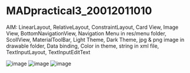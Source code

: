 # MADpractical3_20012011010

AIM: LinearLayout, RelativeLayout, ConstraintLayout, Card View, Image View, BottomNavigationView, Navigation Menu in res/menu folder, ScollView, MaterialToolBar, Light Theme, Dark Theme, jpg & png image in drawable folder, Data binding, Color in theme, string in xml file, 
TextInputLayout, TextInputEditText

![image](https://user-images.githubusercontent.com/85282697/189543292-192f17f4-5d8c-483c-895f-2407377973d7.png)
![image](https://user-images.githubusercontent.com/85282697/189543300-4e1e6bfa-ab39-4f8d-b27b-9787c96dda67.png)
![image](https://user-images.githubusercontent.com/85282697/189543305-1bf722cd-3323-4aba-aaf3-da1f466e9b78.png)
